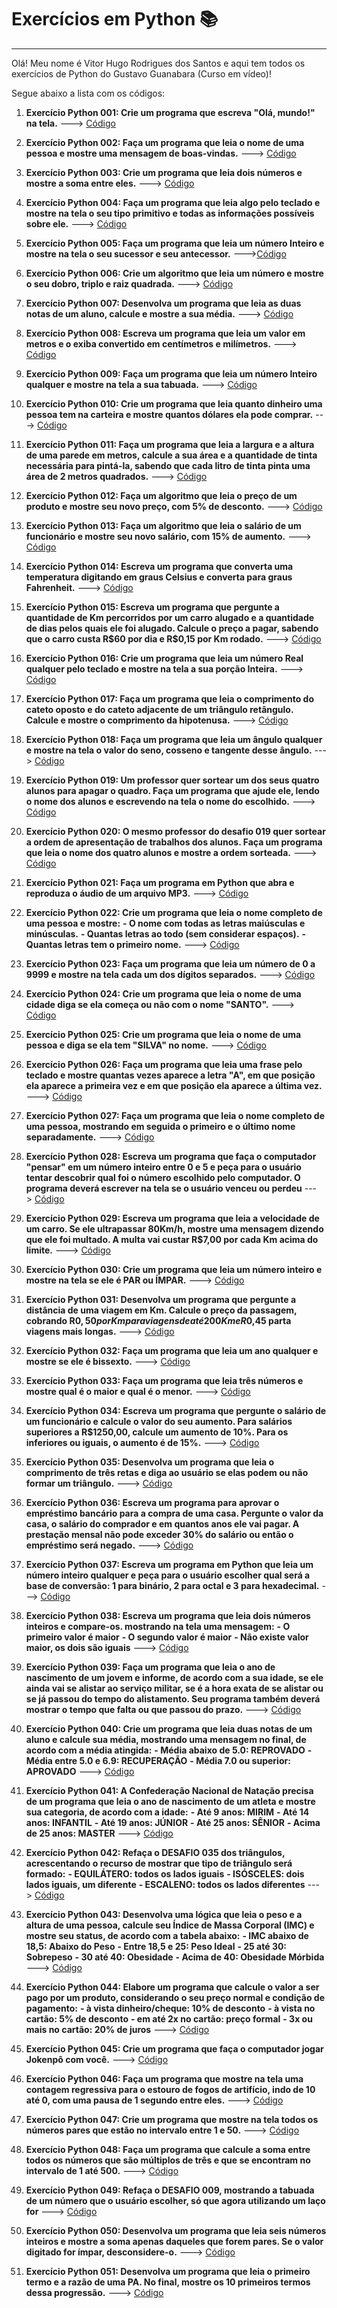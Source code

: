 # Exercícios em Python 📚
----------
Olá! Meu nome é Vitor Hugo Rodrigues dos Santos e aqui tem todos os exercícios de Python do Gustavo Guanabara (Curso em vídeo)!

Segue abaixo a lista com os códigos:

1. **Exercício Python 001: Crie um programa que escreva "Olá, mundo!" na tela.** ---> [Código](https://github.com/VicktzZ/desafios-python/blob/master/1.py)

>

2. **Exercício Python 002: Faça um programa que leia o nome de uma pessoa e mostre uma mensagem de boas-vindas.** ---> [Código](https://github.com/VicktzZ/desafios-python/blob/master/2.py)

>

3. **Exercício Python 003: Crie um programa que leia dois números e mostre a soma entre eles.** ---> [Código](https://github.com/VicktzZ/desafios-python/blob/master/3.py)

> 

4. **Exercício Python 004: Faça um programa que leia algo pelo teclado e mostre na tela o seu tipo primitivo e todas as informações possíveis sobre ele.** ---> [Código](https://github.com/VicktzZ/desafios-python/blob/master/4.py)

>

5. **Exercício Python 005: Faça um programa que leia um número Inteiro e mostre na tela o seu sucessor e seu antecessor.** --->[Código](https://github.com/VicktzZ/desafios-python/blob/master/5.py)

>

6. **Exercício Python 006: Crie um algoritmo que leia um número e mostre o seu dobro, triplo e raiz quadrada.** ---> [Código](https://github.com/VicktzZ/desafios-python/blob/master/6.py)

>

7. **Exercício Python 007: Desenvolva um programa que leia as duas notas de um aluno, calcule e mostre a sua média.** ---> [Código](https://github.com/VicktzZ/desafios-python/blob/master/7.py)

>

8. **Exercício Python 008: Escreva um programa que leia um valor em metros e o exiba convertido em centímetros e milímetros.** ---> [Código](https://github.com/VicktzZ/desafios-python/blob/master/8.py)

>

9.  **Exercício Python 009: Faça um programa que leia um número Inteiro qualquer e mostre na tela a sua tabuada.** ---> [Código](https://github.com/VicktzZ/desafios-python/blob/master/9.py)

>

10. **Exercício Python 010: Crie um programa que leia quanto dinheiro uma pessoa tem na carteira e mostre quantos dólares ela pode comprar.** ---> [Código](https://github.com/VicktzZ/desafios-python/blob/master/10.py)

>

11. **Exercício Python 011: Faça um programa que leia a largura e a altura de uma parede em metros, calcule a sua área e a quantidade de tinta necessária para pintá-la, sabendo que cada litro de tinta pinta uma área de 2 metros quadrados.** ---> [Código](https://github.com/VicktzZ/desafios-python/blob/master/11.py)

>

12. **Exercício Python 012: Faça um algoritmo que leia o preço de um produto e mostre seu novo preço, com 5% de desconto.** ---> [Código](https://github.com/VicktzZ/desafios-python/blob/master/12.py)

>

13. **Exercício Python 013: Faça um algoritmo que leia o salário de um funcionário e mostre seu novo salário, com 15% de aumento.** ---> [Código](https://github.com/VicktzZ/desafios-python/blob/master/13.py)

>

14. **Exercício Python 014: Escreva um programa que converta uma temperatura digitando em graus Celsius e converta para graus Fahrenheit.** ---> [Código](https://github.com/VicktzZ/desafios-python/blob/master/14.py)

>

15. **Exercício Python 015: Escreva um programa que pergunte a quantidade de Km percorridos por um carro alugado e a quantidade de dias pelos quais ele foi alugado. Calcule o preço a pagar, sabendo que o carro custa R$$60$ por dia e R$0,15 por Km rodado.** ---> [Código](https://github.com/VicktzZ/desafios-python/blob/master/15.py)

>

16. **Exercício Python 016: Crie um programa que leia um número Real qualquer pelo teclado e mostre na tela a sua porção Inteira.** ---> [Código](https://github.com/VicktzZ/desafios-python/blob/master/16.py)

>

17. **Exercício Python 017: Faça um programa que leia o comprimento do cateto oposto e do cateto adjacente de um triângulo retângulo. Calcule e mostre o comprimento da hipotenusa.** ---> [Código](https://github.com/VicktzZ/desafios-python/blob/master/17.py)

>

18. **Exercício Python 018: Faça um programa que leia um ângulo qualquer e mostre na tela o valor do seno, cosseno e tangente desse ângulo.** ---> [Código](https://github.com/VicktzZ/desafios-python/blob/master/18.py)

>

19. **Exercício Python 019: Um professor quer sortear um dos seus quatro alunos para apagar o quadro. Faça um programa que ajude ele, lendo o nome dos alunos e escrevendo na tela o nome do escolhido.** ---> [Código](https://github.com/VicktzZ/desafios-python/blob/master/19.py)

>

20. **Exercício Python 020: O mesmo professor do desafio 019 quer sortear a ordem de apresentação de trabalhos dos alunos. Faça um programa que leia o nome dos quatro alunos e mostre a ordem sorteada.** ---> [Código](https://github.com/VicktzZ/desafios-python/blob/master/20.py)

>

21. **Exercício Python 021: Faça um programa em Python que abra e reproduza o áudio de um arquivo MP3.** ---> [Código](https://github.com/VicktzZ/desafios-python/blob/master/21.py)

>

22. **Exercício Python 022: Crie um programa que leia o nome completo de uma pessoa e mostre:** 
**- O nome com todas as letras maiúsculas e minúsculas.**
**- Quantas letras ao todo (sem considerar espaços).**
**- Quantas letras tem o primeiro nome.** ---> [Código](https://github.com/VicktzZ/desafios-python/blob/master/22.py)

>

23. **Exercício Python 023: Faça um programa que leia um número de 0 a 9999 e mostre na tela cada um dos dígitos separados.** ---> [Código](https://github.com/VicktzZ/desafios-python/blob/master/23.py)

>

24. **Exercício Python 024: Crie um programa que leia o nome de uma cidade diga se ela começa ou não com o nome "SANTO".** ---> [Código](https://github.com/VicktzZ/desafios-python/blob/master/24.py)

>

25. **Exercício Python 025: Crie um programa que leia o nome de uma pessoa e diga se ela tem "SILVA" no nome.** ---> [Código](https://github.com/VicktzZ/desafios-python/blob/master/25.py)

>

26. **Exercício Python 026: Faça um programa que leia uma frase pelo teclado e mostre quantas vezes aparece a letra "A", em que posição ela aparece a primeira vez e em que posição ela aparece a última vez.** ---> [Código](https://github.com/VicktzZ/desafios-python/blob/master/26.py)

>

27. **Exercício Python 027: Faça um programa que leia o nome completo de uma pessoa, mostrando em seguida o primeiro e o último nome separadamente.** ---> [Código](https://github.com/VicktzZ/desafios-python/blob/master/27.py)

>

28. **Exercício Python 028: Escreva um programa que faça o computador "pensar" em um número inteiro entre 0 e 5 e peça para o usuário tentar descobrir qual foi o número escolhido pelo computador. O programa deverá escrever na tela se o usuário venceu ou perdeu** ---> [Código](https://github.com/VicktzZ/desafios-python/blob/master/28.py) 

29. **Exercício Python 029: Escreva um programa que leia a velocidade de um carro. Se ele ultrapassar 80Km/h, mostre uma mensagem dizendo que ele foi multado. A multa vai custar R$7,00 por cada Km acima do limite.** ---> [Código](https://github.com/VicktzZ/desafios-python/blob/master/29.py) 

30. **Exercício Python 030: Crie um programa que leia um número inteiro e mostre na tela se ele é PAR ou ÍMPAR.** ---> [Código](https://github.com/VicktzZ/desafios-python/blob/master/30.py) 

31. **Exercício Python 031: Desenvolva um programa que pergunte a distância de uma viagem em Km. Calcule o preço da passagem, cobrando R$0,50 por Km para viagens de até 200Km e R$0,45 parta viagens mais longas.** ---> [Código](https://github.com/VicktzZ/desafios-python/blob/master/31.py) 
  
32. **Exercício Python 032: Faça um programa que leia um ano qualquer e mostre se ele é bissexto.** ---> [Código](https://github.com/VicktzZ/desafios-python/blob/master/31.py)
    
33. **Exercício Python 033: Faça um programa que leia três números e mostre qual é o maior e qual é o menor.** ---> [Código](https://github.com/VicktzZ/desafios-python/blob/master/32.py)
 
34. **Exercício Python 034: Escreva um programa que pergunte o salário de um funcionário e calcule o valor do seu aumento. Para salários superiores a R$1250,00, calcule um aumento de 10%. Para os inferiores ou iguais, o aumento é de 15%.** ---> [Código](https://github.com/VicktzZ/desafios-python/blob/master/33.py)

35. **Exercício Python 035: Desenvolva um programa que leia o comprimento de três retas e diga ao usuário se elas podem ou não formar um triângulo.** ---> [Código](https://github.com/VicktzZ/desafios-python/blob/master/34.py)

36. **Exercício Python 036: Escreva um programa para aprovar o empréstimo bancário para a compra de uma casa. Pergunte o valor da casa, o salário do comprador e em quantos anos ele vai pagar. A prestação mensal não pode exceder 30% do salário ou então o empréstimo será negado.** ---> [Código](https://github.com/VicktzZ/desafios-python/blob/master/35.py)

37. **Exercício Python 037: Escreva um programa em Python que leia um número inteiro qualquer e peça para o usuário escolher qual será a base de conversão: 1 para binário, 2 para octal e 3 para hexadecimal.** ---> [Código](https://github.com/VicktzZ/desafios-python/blob/master/36.py)

38. **Exercício Python 038: Escreva um programa que leia dois números inteiros e compare-os. mostrando na tela uma mensagem:**
**- O primeiro valor é maior**
**- O segundo valor é maior**
**- Não existe valor maior, os dois são iguais** ---> [Código](https://github.com/VicktzZ/desafios-python/blob/master/37.py)

39. **Exercício Python 039: Faça um programa que leia o ano de nascimento de um jovem e informe, de acordo com a sua idade, se ele ainda vai se alistar ao serviço militar, se é a hora exata de se alistar ou se já passou do tempo do alistamento. Seu programa também deverá mostrar o tempo que falta ou que passou do prazo.** ---> [Código](https://github.com/VicktzZ/desafios-python/blob/master/38.py)

40. **Exercício Python 040: Crie um programa que leia duas notas de um aluno e calcule sua média, mostrando uma mensagem no final, de acordo com a média atingida:**
**- Média abaixo de 5.0: REPROVADO**
**- Média entre 5.0 e 6.9: RECUPERAÇÃO**
**- Média 7.0 ou superior: APROVADO** ---> [Código](https://github.com/VicktzZ/desafios-python/blob/master/39.py)

41. **Exercício Python 041: A Confederação Nacional de Natação precisa de um programa que leia o ano de nascimento de um atleta e mostre sua categoria, de acordo com a idade:**
**- Até 9 anos: MIRIM**
**- Até 14 anos: INFANTIL**
**- Até 19 anos: JÚNIOR**
**- Até 25 anos: SÊNIOR**
**- Acima de 25 anos: MASTER** ---> [Código](https://github.com/VicktzZ/desafios-python/blob/master/41.py)

42. **Exercício Python 042: Refaça o DESAFIO 035 dos triângulos, acrescentando o recurso de mostrar que tipo de triângulo será formado:**
**- EQUILÁTERO: todos os lados iguais**
**- ISÓSCELES: dois lados iguais, um diferente**
**- ESCALENO: todos os lados diferentes** ---> [Código](https://github.com/VicktzZ/desafios-python/blob/master/42.py)

43. **Exercício Python 043: Desenvolva uma lógica que leia o peso e a altura de uma pessoa, calcule seu Índice de Massa Corporal (IMC) e mostre seu status, de acordo com a tabela abaixo:**
**- IMC abaixo de 18,5: Abaixo do Peso**
**- Entre 18,5 e 25: Peso Ideal**
**- 25 até 30: Sobrepeso**
**- 30 até 40: Obesidade**
**- Acima de 40: Obesidade Mórbida** ---> [Código](https://github.com/VicktzZ/desafios-python/blob/master/43.py)

44. **Exercício Python 044: Elabore um programa que calcule o valor a ser pago por um produto, considerando o seu preço normal e condição de pagamento:**
**- à vista dinheiro/cheque: 10% de desconto**
**- à vista no cartão: 5% de desconto**
**- em até 2x no cartão: preço formal**
**- 3x ou mais no cartão: 20% de juros** ---> [Código](https://github.com/VicktzZ/desafios-python/blob/master/44.py)

45. **Exercício Python 045: Crie um programa que faça o computador jogar Jokenpô com você.** ---> [Código](https://github.com/VicktzZ/desafios-python/blob/master/45.py)

46. **Exercício Python 046: Faça um programa que mostre na tela uma contagem regressiva para o estouro de fogos de artifício, indo de 10 até 0, com uma pausa de 1 segundo entre eles.** ---> [Código](https://github.com/VicktzZ/desafios-python/blob/master/46.py)

47. **Exercício Python 047: Crie um programa que mostre na tela todos os números pares que estão no intervalo entre 1 e 50.** ---> [Código](https://github.com/VicktzZ/desafios-python/blob/master/47.py)

48. **Exercício Python 048: Faça um programa que calcule a soma entre todos os números que são múltiplos de três e que se encontram no intervalo de 1 até 500.** ---> [Código](https://github.com/VicktzZ/desafios-python/blob/master/48.py)

49. **Exercício Python 049: Refaça o DESAFIO 009, mostrando a tabuada de um número que o usuário escolher, só que agora utilizando um laço for** ---> [Código](https://github.com/VicktzZ/desafios-python/blob/master/49.py)

50. **Exercício Python 050: Desenvolva um programa que leia seis números inteiros e mostre a soma apenas daqueles que forem pares. Se o valor digitado for ímpar, desconsidere-o.** ---> [Código](https://github.com/VicktzZ/desafios-python/blob/master/50.py)

51. **Exercício Python 051: Desenvolva um programa que leia o primeiro termo e a razão de uma PA. No final, mostre os 10 primeiros termos dessa progressão.** ---> [Código](https://github.com/VicktzZ/desafios-python/blob/master/51.py)



